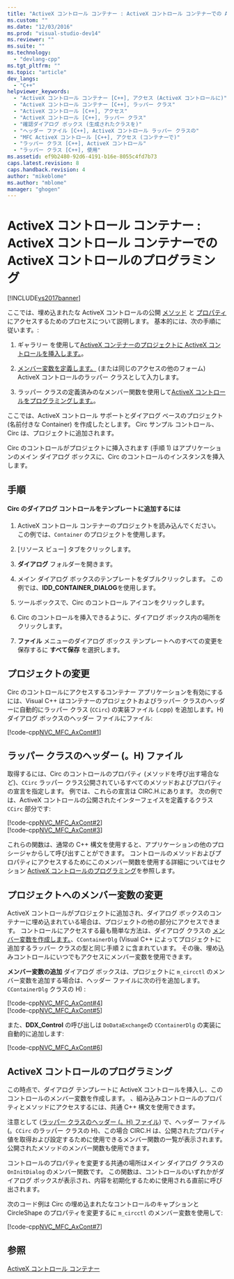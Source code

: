 ```yaml
---
title: "ActiveX コントロール コンテナー : ActiveX コントロール コンテナーでの ActiveX コントロールのプログラミング | Microsoft Docs"
ms.custom: ""
ms.date: "12/03/2016"
ms.prod: "visual-studio-dev14"
ms.reviewer: ""
ms.suite: ""
ms.technology: 
  - "devlang-cpp"
ms.tgt_pltfrm: ""
ms.topic: "article"
dev_langs: 
  - "C++"
helpviewer_keywords: 
  - "ActiveX コントロール コンテナー [C++], アクセス (ActiveX コントロールに)"
  - "ActiveX コントロール コンテナー [C++], ラッパー クラス"
  - "ActiveX コントロール [C++], アクセス"
  - "ActiveX コントロール [C++], ラッパー クラス"
  - "確認ダイアログ ボックス (生成されたクラスを)"
  - "ヘッダー ファイル [C++], ActiveX コントロール ラッパー クラスの"
  - "MFC ActiveX コントロール [C++], アクセス (コンテナーで)"
  - "ラッパー クラス [C++], ActiveX コントロール"
  - "ラッパー クラス [C++], 使用"
ms.assetid: ef9b2480-92d6-4191-b16e-8055c4fd7b73
caps.latest.revision: 8
caps.handback.revision: 4
author: "mikeblome"
ms.author: "mblome"
manager: "ghogen"
---
```

# ActiveX コントロール コンテナー : ActiveX コントロール コンテナーでの ActiveX コントロールのプログラミング
[!INCLUDE[vs2017banner](../assembler/inline/includes/vs2017banner.md)]

ここでは、埋め込まれたな ActiveX コントロールの公開 [メソッド](../mfc/mfc-activex-controls-methods.md) と [プロパティ](../mfc/mfc-activex-controls-properties.md) にアクセスするためのプロセスについて説明します。  基本的には、次の手順に従います。:  
  
1.  ギャラリー を使用して[ActiveX コンテナーのプロジェクトに ActiveX コントロールを挿入します。](../mfc/inserting-a-control-into-a-control-container-application.md)。  
  
2.  [メンバー変数を定義します。](../mfc/activex-control-containers-connecting-an-activex-control-to-a-member-variable.md) \(または同じのアクセスの他のフォーム\) ActiveX コントロールのラッパー クラスとして入力します。  
  
3.  ラッパー クラスの定義済みのなメンバー関数を使用して[ActiveX コントロールをプログラミングします。](#_core_programming_the_activex_control)。  
  
 ここでは、ActiveX コントロール サポートとダイアログ ベースのプロジェクト \(名前付きな Container\) を作成したとします。  Circ サンプル コントロール、Circ は、プロジェクトに追加されます。  
  
 Circ のコントロールがプロジェクトに挿入されます \(手順 1\) はアプリケーションのメイン ダイアログ ボックスに、Circ のコントロールのインスタンスを挿入します。  
  
## 手順  
  
#### Circ のダイアログ コントロールをテンプレートに追加するには  
  
1.  ActiveX コントロール コンテナーのプロジェクトを読み込んでください。  この例では、`Container` のプロジェクトを使用します。  
  
2.  \[リソース ビュー\] タブをクリックします。  
  
3.  **ダイアログ** フォルダーを開きます。  
  
4.  メイン ダイアログ ボックスのテンプレートをダブルクリックします。  この例では、**IDD\_CONTAINER\_DIALOG**を使用します。  
  
5.  ツールボックスで、Circ のコントロール アイコンをクリックします。  
  
6.  Circ のコントロールを挿入できるように、ダイアログ ボックス内の場所をクリックします。  
  
7.  **ファイル** メニューのダイアログ ボックス テンプレートへのすべての変更を保存するに **すべて保存** を選択します。  
  
## プロジェクトの変更  
 Circ のコントロールにアクセスするコンテナー アプリケーションを有効にするには、Visual C\+\+ はコンテナーのプロジェクトおよびラッパー クラスのヘッダーに自動的にラッパー クラス \(`CCirc`\) の実装ファイル \(.cpp\) を追加します。H\) ダイアログ ボックスのヘッダー ファイルにファイル:  
  
 [!code-cpp[NVC_MFC_AxCont#1](../mfc/codesnippet/CPP/programming-activex-controls-in-a-activex-control-container_1.h)]  
  
##  <a name="_core_the_wrapper_class_header_28h29_file"></a> ラッパー クラスのヘッダー \(。H\) ファイル  
 取得するには、Circ のコントロールのプロパティ \(メソッドを呼び出す場合など\)、`CCirc` ラッパー クラス公開されているすべてのメソッドおよびプロパティの宣言を指定します。  例では、これらの宣言は CIRC.H.にあります。  次の例では、ActiveX コントロールの公開されたインターフェイスを定義するクラス `CCirc` 部分です:  
  
 [!code-cpp[NVC_MFC_AxCont#2](../mfc/codesnippet/CPP/programming-activex-controls-in-a-activex-control-container_2.h)]  
[!code-cpp[NVC_MFC_AxCont#3](../mfc/codesnippet/CPP/programming-activex-controls-in-a-activex-control-container_3.h)]  
  
 これらの関数は、通常の C\+\+ 構文を使用すると、アプリケーションの他のプロシージャからして呼び出すことができます。  コントロールのメソッドおよびプロパティにアクセスするためにこのメンバー関数を使用する詳細についてはセクション [ActiveX コントロールのプログラミング](#_core_programming_the_activex_control)を参照します。  
  
##  <a name="_core_member_variable_modifications_to_the_project"></a> プロジェクトへのメンバー変数の変更  
 ActiveX コントロールがプロジェクトに追加され、ダイアログ ボックスのコンテナーに埋め込まれている場合は、プロジェクトの他の部分にアクセスできます。  コントロールにアクセスする最も簡単な方法は、ダイアログ クラスの [メンバー変数を作成します。](../mfc/activex-control-containers-connecting-an-activex-control-to-a-member-variable.md)、`CContainerDlg` \(Visual C\+\+ によってプロジェクトに追加するラッパー クラスの型と同じ手順 2 に含まれています。  その後、埋め込みコントロールにいつでもアクセスにメンバー変数を使用できます。  
  
 **メンバー変数の追加** ダイアログ ボックスは、プロジェクトに `m_circctl` のメンバー変数を追加する場合は、ヘッダー ファイルに次の行を追加します。`CContainerDlg` クラスの H\) :  
  
 [!code-cpp[NVC_MFC_AxCont#4](../mfc/codesnippet/CPP/programming-activex-controls-in-a-activex-control-container_4.h)]  
[!code-cpp[NVC_MFC_AxCont#5](../mfc/codesnippet/CPP/programming-activex-controls-in-a-activex-control-container_5.h)]  
  
 また、**DDX\_Control** の呼び出しは `DoDataExchange`の `CContainerDlg` の実装に自動的に追加します:  
  
 [!code-cpp[NVC_MFC_AxCont#6](../mfc/codesnippet/CPP/programming-activex-controls-in-a-activex-control-container_6.cpp)]  
  
##  <a name="_core_programming_the_activex_control"></a> ActiveX コントロールのプログラミング  
 この時点で、ダイアログ テンプレートに ActiveX コントロールを挿入し、このコントロールのメンバー変数を作成します。  、組み込みコントロールのプロパティとメソッドにアクセスするには、共通 C\+\+ 構文を使用できます。  
  
 注意として \([ラッパー クラスのヘッダー \(。H\) ファイル](#_core_the_wrapper_class_header_28h29_file)\) で、ヘッダー ファイル \(。`CCirc` のラッパー クラスの H\)、この場合 CIRC.H は、公開されたプロパティ値を取得および設定するために使用できるメンバー関数の一覧が表示されます。  公開されたメソッドのメンバー関数も使用できます。  
  
 コントロールのプロパティを変更する共通の場所はメイン ダイアログ クラスの `OnInitDialog` のメンバー関数です。  この関数は、コントロールのいずれかがダイアログ ボックスが表示され、内容を初期化するために使用される直前に呼び出されます。  
  
 次のコード例は Circ の埋め込まれたなコントロールのキャプションと CircleShape のプロパティを変更するに `m_circctl` のメンバー変数を使用して:  
  
 [!code-cpp[NVC_MFC_AxCont#7](../mfc/codesnippet/CPP/programming-activex-controls-in-a-activex-control-container_7.cpp)]  
  
## 参照  
 [ActiveX コントロール コンテナー](../mfc/activex-control-containers.md)